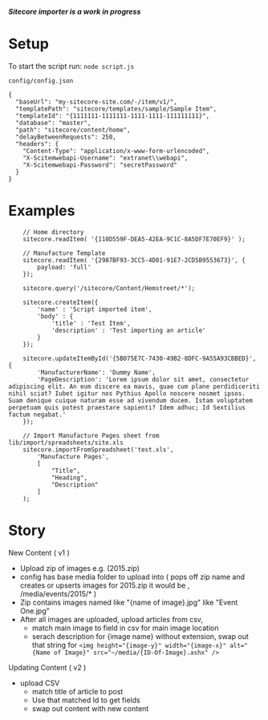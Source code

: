 ***Sitecore importer is a work in progress***

Setup
===

To start the script run: `node script.js`

`config/config.json`
```
{
  "baseUrl": "my-sitecore-site.com/-/item/v1/",
  "templatePath": "sitecore/templates/sample/Sample Item",
  "templateId": "{1111111-1111111-1111-1111-111111111}",
  "database": "master",
  "path": "sitecore/content/home",
  "delayBetweenRequests": 250,
  "headers": {
    "Content-Type": "application/x-www-form-urlencoded",
    "X-Scitemwebapi-Username": "extranet\\webapi",
    "X-Scitemwebapi-Password": "secretPassword"
  }
}
```

Examples
===
```
    // Home directory
    sitecore.readItem( '{110D559F-DEA5-42EA-9C1C-8A5DF7E70EF9}' );

    // Manufacture Template
    sitecore.readItem( '{2987BF93-3CC5-4D01-91E7-2CD5B9553673}', {
        payload: 'full'
    });

    sitecore.query('/sitecore/Content/Hemstreet/*');

    sitecore.createItem({
        'name' : 'Script imported item',
        'body' : {
            'title' : 'Test Item',
            'description' : 'Test importing an article'
        }
    });

    sitecore.updateItemById('{5B075E7C-7430-49B2-8DFC-9A55A93CBBED}', {
        'ManufacturerName': 'Dummy Name',
        'PageDescription': 'Lorem ipsum dolor sit amet, consectetur adipiscing elit. An eum discere ea mavis, quae cum plane perdidiceriti nihil sciat? Iubet igitur nos Pythius Apollo noscere nosmet ipsos. Suam denique cuique naturam esse ad vivendum ducem. Istam voluptatem perpetuam quis potest praestare sapienti? Idem adhuc; Id Sextilius factum negabat.'
    });
    
    // Import Manufacture Pages sheet from lib/import/spreadsheets/site.xls
    sitecore.importFromSpreadsheet('test.xls',
        'Manufacture Pages',
        [
            "Title",
            "Heading",
            "Description"
        ]
    );
```

Story
===

New Content ( v1 )

* Upload zip of images e.g. (2015.zip)
* config has base media folder to upload into ( pops off zip name and creates or upserts images for 2015.zip it would be , /media/events/2015/* )
* Zip contains images named like "{name of image}.jpg" like "Event One.jpg"
* After all images are uploaded, upload articles from csv, 
    * match main image to field in csv for main image location
    * serach description for {image name} without extension, swap out that string for `<img height="{image-y}" width="{image-x}" alt="{Name of Image}" src="~/media/{ID-Of-Image}.ashx" />`
    
Updating Content ( v2 )
* upload CSV
    * match title of article to post
    * Use that matched Id to get fields
    * swap out content with new content